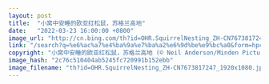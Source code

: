 ```yaml
---
layout: post
title:  "小窝中安睡的欧亚红松鼠，苏格兰高地"
date:   "2022-03-23 16:00:00 +0800"
image_url: "http://cn.bing.com/th?id=OHR.SquirrelNesting_ZH-CN7673817247_1920x1080.jpg&rf=LaDigue_1920x1080.jpg&pid=hp"
link: "/search?q=%e6%ac%a7%e4%ba%9a%e7%ba%a2%e6%9d%be%e9%bc%a0&form=hpcapt&mkt=zh-cn"
copyright: "小窝中安睡的欧亚红松鼠，苏格兰高地 (© Neil Anderson/Minden Pictures)"
image_hash: "2c76c510404ab5245fc720991b152ebb"
image_filename: "th?id=OHR.SquirrelNesting_ZH-CN7673817247_1920x1080.jpg&rf=LaDigue_1920x1080.jpg&pid=hp"
---
```

